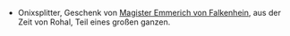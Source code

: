 + Onixsplitter, Geschenk von [Magister Emmerich von Falkenhein](Personen.md#Magister%20Emmerich%20von%20Falkenhein), aus der Zeit von Rohal, Teil eines großen ganzen.